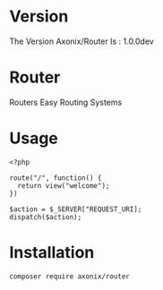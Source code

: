 # Version

The Version Axonix/Router Is : 1.0.0dev

# Router

Routers Easy Routing Systems

# Usage

```
<?php

route("/", function() {
  return view("welcome");
})

$action = $_SERVER["REQUEST_URI];
dispatch($action);
```



# Installation

``` 
composer require axonix/router
```
